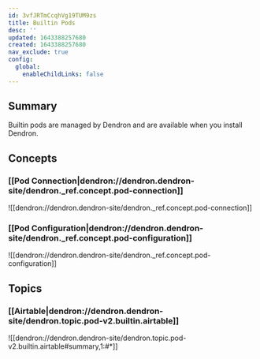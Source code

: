 ```yaml
---
id: 3vfJRTmCcqhVg19TUM9zs
title: Builtin Pods
desc: ''
updated: 1643388257680
created: 1643388257680
nav_exclude: true
config:
  global:
    enableChildLinks: false
---
```


## Summary
Builtin pods are managed by Dendron and are available when you install Dendron. 

## Concepts

### [[Pod Connection|dendron://dendron.dendron-site/dendron._ref.concept.pod-connection]]
![[dendron://dendron.dendron-site/dendron._ref.concept.pod-connection]]

### [[Pod Configuration|dendron://dendron.dendron-site/dendron._ref.concept.pod-configuration]]
![[dendron://dendron.dendron-site/dendron._ref.concept.pod-configuration]]

## Topics

### [[Airtable|dendron://dendron.dendron-site/dendron.topic.pod-v2.builtin.airtable]]

![[dendron://dendron.dendron-site/dendron.topic.pod-v2.builtin.airtable#summary,1:#*]]